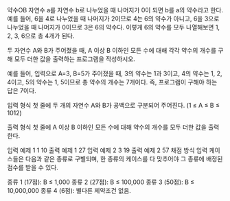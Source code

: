 약수OB
자연수 a를 자연수 b로 나누었을 때 나머지가 0이 되면 b를 a의 약수라고 한다. 예를 들어, 6을 4로 나누었을 때 나머지가 2이므로 4는 6의 약수가 아니고, 6을 3으로 나누었을 때 나머지가 0이므로 3은 6의 약수다. 이렇게 6의 약수를 모두 나열해보면 1, 2, 3, 6으로 총 4개가 된다.

두 자연수 A와 B가 주어졌을 때, A 이상 B 이하인 모든 수에 대해 각각 약수의 개수를 구해 모두 더한 값을 출력하는 프로그램을 작성하시오.

예를 들어, 입력으로 A=3, B=5가 주어졌을 때, 3의 약수는 1과 3이고, 4의 약수는 1, 2, 4이고, 5의 약수는 1, 5이므로 총 약수의 개수는 7개이다. 즉, 프로그램이 구해야 하는 답은 7이다.

입력 형식
첫 줄에 두 개의 자연수 A와 B가 공백으로 구분되어 주어진다. (1 ≤ A ≤ B ≤ 1012)

출력 형식
첫 줄에 A 이상 B 이하인 모든 수에 대해 약수의 개수를 모두 더한 값을 출력한다.

입력 예제 1
1 10
출력 예제 1
27
입력 예제 2
3 19
출력 예제 2
57
채점 방식
입력 케이스들은 다음과 같은 종류로 구별되며, 한 종류의 케이스를 다 맞추어야 그 종류에 배정된 점수를 받을 수 있다.

종류 1 (17점): B ≤ 1,000
종류 2 (27점): B ≤ 100,000
종류 3 (50점): B ≤ 10,000,000
종류 4 (6점): 별다른 제약조건 없음.
